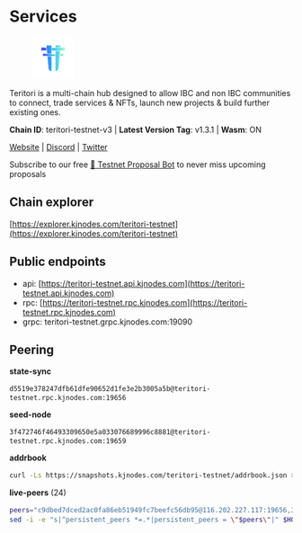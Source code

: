# Services

<figure><img src="https://raw.githubusercontent.com/kj89/cosmos-images/main/logos/teritori.png" alt=""><figcaption></figcaption></figure>

Teritori is a multi-chain hub designed to allow IBC and non IBC communities  to connect, trade services & NFTs, launch new projects & build further existing ones.

**Chain ID**: teritori-testnet-v3 | **Latest Version Tag**: v1.3.1 | **Wasm**: ON

[Website](https://teritori.com) | [Discord](https://discord.gg/teritori) | [Twitter](https://twitter.com/TeritoriNetwork)



Subscribe to our free [🤖 Testnet Proposal Bot](https://t.me/kjnodes_testnet_proposal_bot) to never miss upcoming proposals


## Chain explorer
[https://explorer.kjnodes.com/teritori-testnet](https://explorer.kjnodes.com/teritori-testnet)

## Public endpoints

* api: [https://teritori-testnet.api.kjnodes.com](https://teritori-testnet.api.kjnodes.com)
* rpc: [https://teritori-testnet.rpc.kjnodes.com](https://teritori-testnet.rpc.kjnodes.com)
* grpc: teritori-testnet.grpc.kjnodes.com:19090

## Peering

**state-sync**

```text
d5519e378247dfb61dfe90652d1fe3e2b3005a5b@teritori-testnet.rpc.kjnodes.com:19656
```

**seed-node**

```text
3f472746f46493309650e5a033076689996c8881@teritori-testnet.rpc.kjnodes.com:19659
```

**addrbook**
```bash
curl -Ls https://snapshots.kjnodes.com/teritori-testnet/addrbook.json > $HOME/.teritorid/config/addrbook.json
```

**live-peers** (24)
```bash
peers="c9dbed7dced2ac0fa86eb51949fc7beefc56db95@116.202.227.117:19656,3b539b6cff93fb3631d0a600a56ade3c6ca6bea3@162.19.236.64:26656,5ae1012f9b0f4672d8152de903d115dd2f1a3ee3@65.21.170.3:27656,bf100c1b6b44a6e96ab5691f3023cec3c27747fd@144.126.142.78:46656,d5519e378247dfb61dfe90652d1fe3e2b3005a5b@65.109.68.190:19656,c195935295e3429dbd50f155b9a3540b02cbc4d3@65.109.92.240:26656,ec0c58dbfe67a12ea16951134e29a6566ac05add@185.217.125.98:26656,15dd94f68c450da2c3b7c60b6364e3dce6f0cbf2@185.193.66.68:26641,22101a61b235e607d5d0ad51b698d7511ebf87e2@144.76.97.251:26796,3614bc766d73bebf6b73737b6690af60e7f0683e@65.108.206.118:46656,31413c99357d0cfc48a46767ade171db2ea0205e@135.181.138.160:46656,07d196ccefcadc548c6cd06cfea425f1544b1495@213.239.217.52:41656,b6640a6b6062be34a0b5eedb0524c320f31959ef@65.108.234.26:28656,b9bd31a2a68a09d324a9deaf41144ff6d0dbe260@65.108.192.123:15656,303666c503cd27161529692de701f5b2d3a2f043@65.109.23.114:15956,c56b132be41b247c9f8fa1f2addaca57f9946e29@75.119.159.159:44656,4ebfdac0d496be2407c02202e5ad6f226a11b37a@65.21.134.202:26736,6bc9f80a5123d62c23aadb7b5d68b740a794b0c6@207.180.194.156:36656,e1b331c1f3cba509960c65d6c6bc9b49532bcbaa@65.109.85.170:27656,a97eb7a4f3d857f1ff82265d2905fc0762a6bfd4@135.125.5.31:54256,ec8faa221a99f5c6d8f647cd08f60f2ace0ed1e2@65.109.112.20:11044,b33ebb4672f929dddde1365c9678a39abfd881fb@54.202.144.51:26656,9fc0f6621b1818c9f00ecbd0cd6f9271c2292e8a@65.109.54.15:10656,a2785cabecc10f591d9e8c396c8e162e95a206ec@65.108.226.183:15956"
sed -i -e "s|^persistent_peers *=.*|persistent_peers = \"$peers\"|" $HOME/.teritorid/config/config.toml
```

